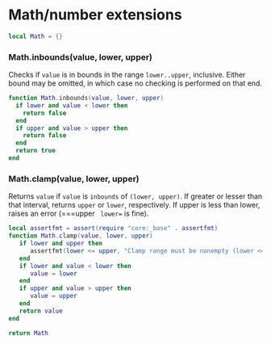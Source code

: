 # Math/number extensions

```lua
local Math = {}
```
### Math.inbounds(value, lower, upper)

Checks if ``value`` is in bounds in the range ``lower..upper``, inclusive. Either
bound may be omitted, in which case no checking is performed on that end.

```lua
function Math.inbounds(value, lower, upper)
  if lower and value < lower then
    return false
  end
  if upper and value > upper then
    return false
  end
  return true
end
```
### Math.clamp(value, lower, upper)

Returns ``value`` if ``value`` is ``inbounds`` of ``(lower, upper)``. If greater
or lesser than that interval, returns ``upper`` or ``lower``, respectively.
If upper is less than lower, raises an error (===upper `` lower=`` is fine).

```lua
local assertfmt = assert(require "core:_base" . assertfmt)
function Math.clamp(value, lower, upper)
   if lower and upper then
      assertfmt(lower <= upper, "Clamp range must be nonempty (lower <= upper), got (%d, %d)", lower, upper)
   end
   if lower and value < lower then
      value = lower
   end
   if upper and value > upper then
      value = upper
   end
   return value
end
```
```lua
return Math
```
